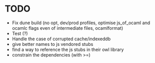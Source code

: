 # TODO
- Fix dune build (no opt, dev/prod profiles, optimise js_of_ocaml and ocamlc flags even of intermediate files, ocamlformat)
- Test (?)
- Handle the case of corrupted cache/indexeddb
- give better names to js vendored stubs
- find a way to reference the js stubs in their owl library
- constrain the dependencies (with >=)

